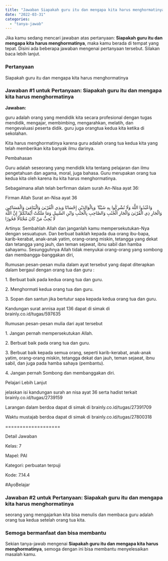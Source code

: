 ```yaml
---
title: "Jawaban Siapakah guru itu dan mengapa kita harus menghormatinya​"
date: "2022-03-31"
categories: 
  - "tanya-jawab"
---
```


Jika kamu sedang mencari jawaban atas pertanyaan: **Siapakah guru itu dan mengapa kita harus menghormatinya​**, maka kamu berada di tempat yang tepat. Disini ada beberapa jawaban mengenai pertanyaan tersebut. Silakan baca lebih lanjut.

### Pertanyaan

Siapakah guru itu dan mengapa kita harus menghormatinya​

### Jawaban #1 untuk Pertanyaan: Siapakah guru itu dan mengapa kita harus menghormatinya​

**Jawaban:**

guru adalah orang yang mendidik kita secara profesional dengan tugas mendidik, mengajar, membimbing, mengarahkan, melatih, dan mengevaluasi peserta didik. guru juga orangtua kedua kita ketika di sekolahan.

Kita harus menghormatinya karena guru adalah orang tua kedua kita yang telah memberikan kita banyak ilmu darinya.

Pembahasan

Guru adalah seseorang yang mendidik kita tentang pelajaran dan ilmu pengetahuan dan agama, moral, juga bahasa. Guru merupakan orang tua kedua kita oleh karena itu kita harus menghormatinya.

Sebagaimana allah telah berfirman dalam surah An-Nisa ayat 36:

Firman Allah Surat an-Nisa ayat 36  

وَاعْبُدُوا اللَّهَ وَلَا تُشْرِكُوا بِهِ شَيْئًا ۖ وَبِالْوَالِدَيْنِ إِحْسَانًا وَبِذِي الْقُرْبَىٰ وَالْيَتَامَىٰ وَالْمَسَاكِينِ وَالْجَارِ ذِي الْقُرْبَىٰ وَالْجَارِ الْجُنُبِ وَالصَّاحِبِ بِالْجَنْبِ وَابْنِ السَّبِيلِ وَمَا مَلَكَتْ أَيْمَانُكُمْ ۗ إِنَّ اللَّهَ لَا يُحِبُّ مَنْ كَانَ مُخْتَالًا فَخُورًا

Artinya: Sembahlah Allah dan janganlah kamu mempersekutukan-Nya dengan sesuatupun. Dan berbuat baiklah kepada dua orang ibu-bapa, karib-kerabat, anak-anak yatim, orang-orang miskin, tetangga yang dekat dan tetangga yang jauh, dan teman sejawat, ibnu sabil dan hamba sahayamu. Sesungguhnya Allah tidak menyukai orang-orang yang sombong dan membangga-banggakan diri,

Rumusan pesan-pesan mulia dalam ayat tersebut yang dapat diterapkan dalam bergaul dengan orang tua dan guru :

1\. Berbuat baik pada kedua orang tua dan guru.

2\. Menghormati kedua orang tua dan guru.

3\. Sopan dan santun jika bertutur sapa kepada kedua orang tua dan guru.

Kandungan surat annisa ayat 136 dapat di simak di brainly.co.id/tugas/597635

Rumusan pesan-pesan mulia dari ayat tersebut

1\. Jangan pernah mempersekutukan Allah.

2\. Berbuat baik pada orang tua dan guru.

3\. Berbuat baik kepada semua orang, seperti karib-kerabat, anak-anak yatim, orang-orang miskin, tetangga dekat dan jauh, teman sejaeat, ibnu sabil, dan juga pada hamba sahaya (pembantu).

4\. Jangan pernah Sombong dan membanggakan diri.

Pelajari Lebih Lanjut

jelaskan isi kandungan surah an nisa ayat 36 serta hadist terkait brainly.co.id/tugas/2739159

Larangan dalam berdoa dapat di simak di brainly.co.id/tugas/27391709

Waktu mustajab berdoa dapat di simak di brainly.co.id/tugas/27800318

\===================

Detail Jawaban

Kelas: 7

Mapel: PAI

Kategori: perbuatan terpuji

Kode: 7.14.4

#AyoBelajar

### Jawaban #2 untuk Pertanyaan: Siapakah guru itu dan mengapa kita harus menghormatinya​

seorang yang mengajarkan kita bisa menulis dan membaca guru adalah orang tua kedua setelah orang tua kita.

### Semoga bermanfaat dan bisa membantu

Sekian tanya-jawab mengenai **Siapakah guru itu dan mengapa kita harus menghormatinya​**, semoga dengan ini bisa membantu menyelesaikan masalah kamu.
